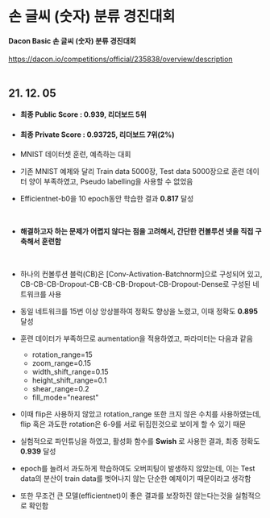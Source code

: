 # 손 글씨 (숫자) 분류 경진대회
#### Dacon Basic 손 글씨 (숫자) 분류 경진대회
<https://dacon.io/competitions/official/235838/overview/description>
</br>
</br>

## 21. 12. 05

* #### 최종 Public Score : 0.939, 리더보드 5위

* #### 최종 Private Score : 0.93725, 리더보드 7위(2%)

  

* MNIST 데이터셋 훈련, 예측하는 대회

* 기존 MNIST 예제와 달리 Train data 5000장, Test data 5000장으로 훈련 데이터 양이 부족하였고, Pseudo labelling을 사용할 수 없었음

* Efficientnet-b0을 10 epoch동안 학습한 결과 **0.817** 달성
</br>

* **해결하고자 하는 문제가 어렵지 않다는 점을 고려해서, 간단한 컨볼루션 넷을 직접 구축해서 훈련함**
</br>
  

* 하나의 컨볼루션 블럭(CB)은 [Conv-Activation-Batchnorm]으로 구성되어 있고, </br>CB-CB-CB-Dropout-CB-CB-CB-Dropout-CB-Dropout-Dense로 구성된 네트워크를 사용

* 동일 네트워크를 15번 이상 앙상블하여 정확도 향상을 노렸고, 이때 정확도 **0.895** 달성

* 훈련 데이터가 부족하므로 aumentation을 적용하였고, 파라미터는 다음과 같음

  * rotation_range=15
  * zoom_range=0.15
  * width_shift_range=0.15
  * height_shift_range=0.1
  * shear_range=0.2
  * fill_mode="nearest"

* 이때 flip은 사용하지 않았고 rotation_range 또한 크지 않은 수치를 사용하였는데, flip 혹은 과도한 rotation은 6-9를 서로 뒤집힌것으로 보이게 할 수 있기 때문
* 실험적으로 파인튜닝을 하였고, 활성화 함수를 **Swish** 로 사용한 결과, 최종 정확도 **0.939** 달성



* epoch를 늘려서 과도하게 학습하여도 오버피팅이 발생하지 않았는데, 이는 Test data의 분산이 train data를 벗어나지 않는 단순한 예제이기 때문이라고 생각함
* 또한 무조건 큰 모델(efficientnet)이 좋은 결과를 보장하진 않는다는것을 실험적으로 확인함
